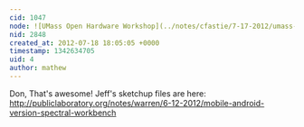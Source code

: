 ```yaml
---
cid: 1047
node: ![UMass Open Hardware Workshop](../notes/cfastie/7-17-2012/umass-open-hardware-workshop)
nid: 2848
created_at: 2012-07-18 18:05:05 +0000
timestamp: 1342634705
uid: 4
author: mathew
---
```


Don,
That's awesome! Jeff's sketchup files are here:
http://publiclaboratory.org/notes/warren/6-12-2012/mobile-android-version-spectral-workbench
